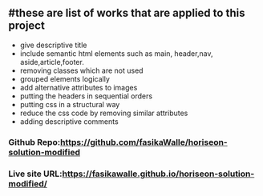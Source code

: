 #these are list of works that are applied to this project
-------------------------------------------------------------
* give descriptive title
* include semantic html elements such as main, header,nav, aside,article,footer.
* removing classes which are not used
* grouped elements logically
* add alternative attributes to images
* putting the headers in sequential orders
* putting css in a structural way 
* reduce the css code by removing similar attributes
* adding descriptive comments
### Github Repo:https://github.com/fasikaWalle/horiseon-solution-modified
### Live site URL:https://fasikawalle.github.io/horiseon-solution-modified/ 
